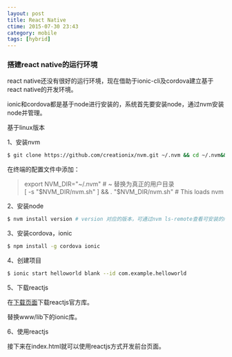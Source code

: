 ```yaml
---
layout: post
title: React Native
ctime: 2015-07-30 23:43
category: mobile
tags: [hybrid]
---
```


### 搭建react native的运行环境 ###

react native还没有很好的运行环境，现在借助于ionic-cli及cordova建立基于react native的开发环境。

ionic和cordova都是基于node进行安装的，系统首先要安装node，通过nvm安装node并管理。

<!-- more -->

基于linux版本

1、安装nvm

``` sh
$ git clone https://github.com/creationix/nvm.git ~/.nvm && cd ~/.nvm&& git checkout `git describe --abbrev=0 --tags`
```

在终端的配置文件中添加：

> export NVM_DIR="~/.nvm" # ~ 替换为真正的用户目录  
> [ -s "$NVM_DIR/nvm.sh" ] && . "$NVM_DIR/nvm.sh"  # This loads nvm

2、安装node

``` sh
$ nvm install version # version 对应的版本，可通过nvm ls-remote查看可安装的版本
```

3、安装cordova，ionic

``` sh
$ npm install -g cordova ionic
```

4、创建项目

``` sh
$ ionic start helloworld blank --id com.example.helloworld
```

5、下载reactjs

在[下载页面](https://facebook.github.io/react/downloads.html)下载reactjs官方库。

替换www/lib下的ionic库。

6、使用reactjs

接下来在index.html就可以使用reactjs方式开发前台页面。


